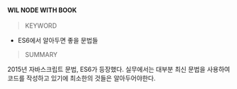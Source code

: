 #### WIL NODE WITH BOOK

> KEYWORD

- ES6에서 알아두면 좋을 문법들

> SUMMARY

2015년 자바스크립트 문법, ES6가 등장했다.
실무에서는 대부분 최신 문법을 사용하여 코드를 작성하고 있기에 최소한의 것들은 알아두어야한다.
